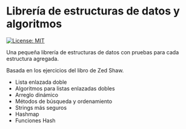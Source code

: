 # Librería de estructuras de datos y algoritmos

[![License: MIT](https://img.shields.io/badge/License-MIT-yellow.svg)](https://opensource.org/licenses/MIT)

Una pequeña librería de estructuras de datos con pruebas 
para cada estructura agregada.

Basada en los ejercicios del libro de Zed Shaw.

* Lista enlazada doble
* Algoritmos para listas enlazadas dobles
* Arreglo dinámico
* Métodos de búsqueda y ordenamiento
* Strings más seguros
* Hashmap
* Funciones Hash
